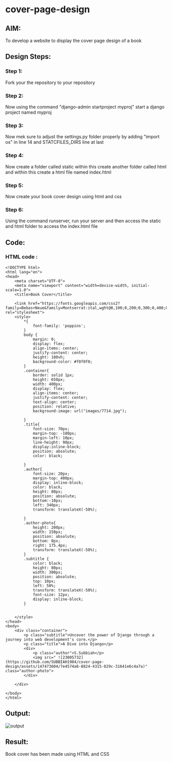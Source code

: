 # cover-page-design
## AIM:
To develop a website to display the cover page design of a book

## Design Steps:

### Step 1:
Fork your the repository to your repository 
### Step 2:
Now using the command "django-admin startproject myproj" start a django project named myproj
### Step 3:
Now mek sure to adjust the settings.py folder properly by adding "import os" in line 14 and STATCFILES_DIRS line at last
### Step 4:
Now create a folder called static within this create another folder called html and within this create a html file named index.html
### Step 5:
Now create your book cover design using html and css
### Step 6:
Using the command runserver, run your server and then access the static and html folder to access the index.html file

## Code:

### HTML code :
```
<!DOCTYPE html>
<html lang="en">
<head>
    <meta charset="UTF-8">
    <meta name="viewport" content="width=device-width, initial-scale=1.0">
    <title>Book Cover</title>
      
    <link href="https://fonts.googleapis.com/css2?family=Bebas+Neue&family=Montserrat:ital,wght@0,100;0,200;0,300;0,400;0,500;0,600;0,700;0,800;1,100;1,200&family=Open+Sans:ital,wght@0,400;0,700;0,800;1,500&family=Poppins:ital,wght@0,100;0,200;0,300;0,400;0,500;0,600;0,700;0,800;0,900;1,100;1,200;1,300;1,400;1,500;1,600;1,700;1,800;1,900&family=Press+Start+2P&family=Quicksand:wght@300;400;500;600;700&family=Roboto:ital,wght@0,100;0,400;0,500;0,700;0,900;1,400;1,500;1,700&display=swap" rel="stylesheet">
    <style>
        *{
            font-family: 'poppins';
        }
        body {
            margin: 0;
            display: flex;
            align-items: center;
            justify-content: center;
            height: 100vh;
            background-color: #f0f0f0;
        }
        .container{
            border: solid 1px;
            height: 650px;
            width: 400px;
            display: flex;
            align-items: center;
            justify-content: center;
            text-align: center;
            position: relative;
            background-image: url("images/7714.jpg");
            
        }
        .title{
            font-size: 70px;
            margin-top: -180px;
            margin-left: 10px;
            line-height: 90px;
            display:inline-block;
            position: absolute;
            color: black;
            
        }
        .author{
            font-size: 20px;
            margin-top: 400px;
            display: inline-block;
            color: black;
            height: 80px;
            position: absolute;
            bottom:-10px;
            left: 340px;
            transform: translateX(-50%);
        
        }
        .author-photo{
            height: 200px;
            width: 150px;
            position: absolute;
            bottom: 0px;
            right: 175.4px;
            transform: translateX(-50%);
        }
        .subtitle {
            color: black;
            height: 80px;
            width: 300px;
            position: absolute;
            top: 10px; 
            left: 50%; 
            transform: translateX(-50%);
            font-size: 12px;
            display: inline-block;
        }

      
    </style>
</head>
<body>
    <div class="container">
        <p class="subtitle">Uncover the power of Django through a journey into web development's core.</p>
        <p class="title">A Dive into Django</p>
        <div>
            <p class="author">S.Subbiah</p>
            <img src=" ![23005732](https://github.com/SUBBIAH1904/cover-page-design/assets/147473604/7e4574a6-8824-4315-829c-31641e6c4a7a)" class="author-photo">
        </div>
   
    </div>

</body>
</html>

```




## Output:



![output ](https://github.com/SUBBIAH1904/cover-page-design/assets/147473604/0fe1dec3-fe8c-4cd1-8c62-d2b53ba1577b)




## Result:


Book cover has been made using HTML and CSS 
